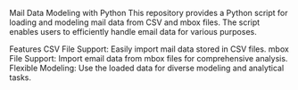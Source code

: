 Mail Data Modeling with Python
This repository provides a Python script for loading and modeling mail data from CSV and mbox files. The script enables users to efficiently handle email data for various purposes.

Features
CSV File Support: Easily import mail data stored in CSV files.
mbox File Support: Import email data from mbox files for comprehensive analysis.
Flexible Modeling: Use the loaded data for diverse modeling and analytical tasks.
